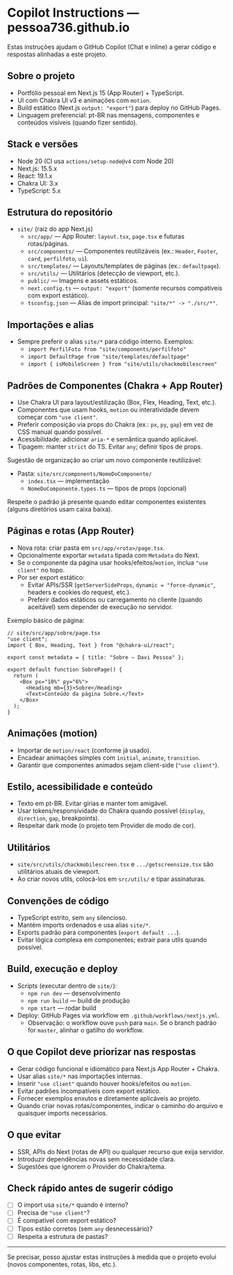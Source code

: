 # Copilot Instructions — pessoa736.github.io

Estas instruções ajudam o GitHub Copilot (Chat e inline) a gerar código e respostas alinhadas a este projeto.

## Sobre o projeto
- Portfólio pessoal em Next.js 15 (App Router) + TypeScript.
- UI com Chakra UI v3 e animações com `motion`.
- Build estático (Next.js `output: "export"`) para deploy no GitHub Pages.
- Linguagem preferencial: pt-BR nas mensagens, componentes e conteúdos visíveis (quando fizer sentido).

## Stack e versões
- Node 20 (CI usa `actions/setup-node@v4` com Node 20)
- Next.js: 15.5.x
- React: 19.1.x
- Chakra UI: 3.x
- TypeScript: 5.x

## Estrutura do repositório
- `site/` (raiz do app Next.js)
  - `src/app/` — App Router: `layout.tsx`, `page.tsx` e futuras rotas/páginas.
  - `src/components/` — Componentes reutilizáveis (ex.: `Header`, `Footer`, `card`, `perfilfoto`, `ui`).
  - `src/templates/` — Layouts/templates de páginas (ex.: `defaultpage`).
  - `src/utils/` — Utilitários (detecção de viewport, etc.).
  - `public/` — Imagens e assets estáticos.
  - `next.config.ts` — `output: "export"` (somente recursos compatíveis com export estático).
  - `tsconfig.json` — Alias de import principal: `"site/*" -> "./src/*"`.

## Importações e alias
- Sempre preferir o alias `site/*` para código interno. Exemplos:
  - `import PerfilFoto from "site/components/perfilfoto"`
  - `import DefaultPage from "site/templates/defaultpage"`
  - `import { isMobileScreen } from "site/utils/chackmobilescreen"`

## Padrões de Componentes (Chakra + App Router)
- Use Chakra UI para layout/estilização (Box, Flex, Heading, Text, etc.).
- Componentes que usam hooks, `motion` ou interatividade devem começar com `"use client"`.
- Preferir composição via props do Chakra (ex.: `px`, `py`, `gap`) em vez de CSS manual quando possível.
- Acessibilidade: adicionar `aria-*` e semântica quando aplicável.
- Tipagem: manter `strict` do TS. Evitar `any`; definir tipos de props.

Sugestão de organização ao criar um novo componente reutilizável:
- Pasta: `site/src/components/NomeDoComponente/`
  - `index.tsx` — implementação
  - `NomeDoComponente.types.ts` — tipos de props (opcional)

Respeite o padrão já presente quando editar componentes existentes (alguns diretórios usam caixa baixa).

## Páginas e rotas (App Router)
- Nova rota: criar pasta em `src/app/<rota>/page.tsx`.
- Opcionalmente exportar `metadata` tipada com `Metadata` do Next.
- Se o componente da página usar hooks/efeitos/`motion`, inclua `"use client"` no topo.
- Por ser export estático:
  - Evitar APIs/SSR (`getServerSideProps`, `dynamic = "force-dynamic"`, headers e cookies do request, etc.).
  - Preferir dados estáticos ou carregamento no cliente (quando aceitável) sem depender de execução no servidor.

Exemplo básico de página:
```tsx
// site/src/app/sobre/page.tsx
"use client";
import { Box, Heading, Text } from "@chakra-ui/react";

export const metadata = { title: "Sobre — Davi Pessoa" };

export default function SobrePage() {
  return (
    <Box px="10%" py="6%">
      <Heading mb={3}>Sobre</Heading>
      <Text>Conteúdo da página Sobre.</Text>
    </Box>
  );
}
```

## Animações (motion)
- Importar de `motion/react` (conforme já usado).
- Encadear animações simples com `initial`, `animate`, `transition`.
- Garantir que componentes animados sejam client-side (`"use client"`).

## Estilo, acessibilidade e conteúdo
- Texto em pt-BR. Evitar gírias e manter tom amigável.
- Usar tokens/responsividade do Chakra quando possível (`display`, `direction`, `gap`, breakpoints).
- Respeitar dark mode (o projeto tem Provider de modo de cor).

## Utilitários
- `site/src/utils/chackmobilescreen.tsx` e `.../getscreensize.tsx` são utilitários atuais de viewport.
- Ao criar novos utils, colocá-los em `src/utils/` e tipar assinaturas.

## Convenções de código
- TypeScript estrito, sem `any` silencioso.
- Mantém imports ordenados e usa alias `site/*`.
- Exports padrão para componentes (`export default ...`).
- Evitar lógica complexa em componentes; extrair para utils quando possível.

## Build, execução e deploy
- Scripts (executar dentro de `site/`):
  - `npm run dev` — desenvolvimento
  - `npm run build` — build de produção
  - `npm start` — rodar build
- Deploy: GitHub Pages via workflow em `.github/workflows/nextjs.yml`.
  - Observação: o workflow ouve `push` para `main`. Se o branch padrão for `master`, alinhar o gatilho do workflow.

## O que Copilot deve priorizar nas respostas
- Gerar código funcional e idiomático para Next.js App Router + Chakra.
- Usar alias `site/*` nas importações internas.
- Inserir `"use client"` quando houver hooks/efeitos ou `motion`.
- Evitar padrões incompatíveis com export estático.
- Fornecer exemplos enxutos e diretamente aplicáveis ao projeto.
- Quando criar novas rotas/componentes, indicar o caminho do arquivo e quaisquer imports necessários.

## O que evitar
- SSR, APIs do Next (rotas de API) ou qualquer recurso que exija servidor.
- Introduzir dependências novas sem necessidade clara.
- Sugestões que ignorem o Provider do Chakra/tema.

## Check rápido antes de sugerir código
- [ ] O import usa `site/*` quando é interno?
- [ ] Precisa de `"use client"`?
- [ ] É compatível com export estático?
- [ ] Tipos estão corretos (sem `any` desnecessário)?
- [ ] Respeita a estrutura de pastas?

---
Se precisar, posso ajustar estas instruções à medida que o projeto evolui (novos componentes, rotas, libs, etc.).
